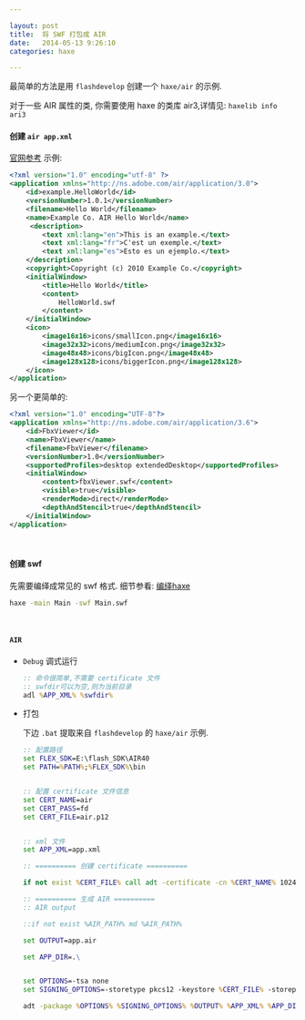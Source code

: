 ```yaml
---

layout: post
title:  将 SWF 打包成 AIR
date:   2014-05-13 9:26:10
categories: haxe

---
```


最简单的方法是用 `flashdevelop` 创建一个 `haxe/air` 的示例.

<!-- more -->

对于一些 AIR 属性的类, 你需要使用 haxe 的类库 air3,详情见: `haxelib info ari3`

#### 创建 `air app.xml`

 [官网参考](http://help.adobe.com/en_US/air/build/WS144092a96ffef7cc4c0afd1212601c9a36f-8000.html) 示例: 

```xml
<?xml version="1.0" encoding="utf-8" ?> 
<application xmlns="http://ns.adobe.com/air/application/3.0"> 
    <id>example.HelloWorld</id> 
    <versionNumber>1.0.1</versionNumber> 
    <filename>Hello World</filename> 
    <name>Example Co. AIR Hello World</name> 
     <description> 
        <text xml:lang="en">This is an example.</text> 
        <text xml:lang="fr">C'est un exemple.</text> 
        <text xml:lang="es">Esto es un ejemplo.</text> 
    </description> 
    <copyright>Copyright (c) 2010 Example Co.</copyright> 
    <initialWindow> 
        <title>Hello World</title> 
        <content> 
            HelloWorld.swf 
        </content> 
    </initialWindow>  
    <icon> 
        <image16x16>icons/smallIcon.png</image16x16> 
        <image32x32>icons/mediumIcon.png</image32x32> 
        <image48x48>icons/bigIcon.png</image48x48> 
        <image128x128>icons/biggerIcon.png</image128x128>  
    </icon> 
</application>
```

另一个更简单的:

```xml
<?xml version="1.0" encoding="UTF-8"?>
<application xmlns="http://ns.adobe.com/air/application/3.6">
    <id>FbxViewer</id>
    <name>FbxViewer</name>
    <filename>FbxViewer</filename>
    <versionNumber>1.0</versionNumber>
	<supportedProfiles>desktop extendedDesktop</supportedProfiles>
    <initialWindow>
        <content>fbxViewer.swf</content>
        <visible>true</visible>
        <renderMode>direct</renderMode>
        <depthAndStencil>true</depthAndStencil>
    </initialWindow>
</application>
```


<br />



#### 创建 swf

先需要编绎成常见的 swf 格式. 细节参看: [编绎haxe](http://haxe.org/doc/compiler)

```bat
haxe -main Main -swf Main.swf
```


<br />


#### `AIR`

 * `Debug` 调式运行

    ```bat
    :: 命令很简单,不需要 certificate 文件
    :: swfdir可以为空,则为当前目录
    adl %APP_XML% %swfdir%
    ```
 * 打包

    下边 `.bat` 提取来自 `flashdevelop` 的 `haxe/air` 示例.

    ```bat
    :: 配置路径
    set FLEX_SDK=E:\flash_SDK\AIR40
    set PATH=%PATH%;%FLEX_SDK%\bin


    :: 配置 certificate 文件信息
    set CERT_NAME=air
    set CERT_PASS=fd
    set CERT_FILE=air.p12


    :: xml 文件
    set APP_XML=app.xml

    :: ========== 创建 certificate ==========

    if not exist %CERT_FILE% call adt -certificate -cn %CERT_NAME% 1024-RSA %CERT_FILE% %CERT_PASS%

    :: ========== 生成 AIR ==========
    :: AIR output

    ::if not exist %AIR_PATH% md %AIR_PATH%

    set OUTPUT=app.air

    set APP_DIR=.\


    set OPTIONS=-tsa none
    set SIGNING_OPTIONS=-storetype pkcs12 -keystore %CERT_FILE% -storepass %CERT_PASS%

    adt -package %OPTIONS% %SIGNING_OPTIONS% %OUTPUT% %APP_XML% %APP_DIR%
    ```






